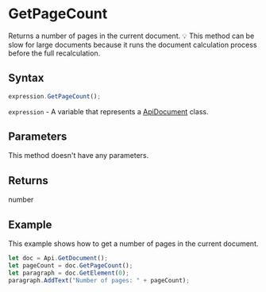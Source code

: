 # GetPageCount

Returns a number of pages in the current document.
💡 This method can be slow for large documents because it runs the document calculation
process before the full recalculation.

## Syntax

```javascript
expression.GetPageCount();
```

`expression` - A variable that represents a [ApiDocument](../ApiDocument.md) class.

## Parameters

This method doesn't have any parameters.

## Returns

number

## Example

This example shows how to get a number of pages in the current document.

```javascript editor-docx
let doc = Api.GetDocument();
let pageCount = doc.GetPageCount();
let paragraph = doc.GetElement(0);
paragraph.AddText("Number of pages: " + pageCount);
```
